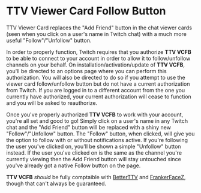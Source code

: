 # TTV Viewer Card Follow Button

TTV Viewer Card replaces the "Add Friend" button in the chat viewer cards (seen when you click on a user's name in Twitch chat) with a much more useful "Follow"/"Unfollow" button.

In order to properly function, Twitch requires that you authorize **TTV VCFB** to be able to connect to your account in order to allow it to follow/unfollow channels on your behalf. On installation/activation/update of **TTV VCFB**, you'll be directed to an options page where you can perform this authorization. You will also be directed to do so if you attempt to use the viewer card follow/unfollow button but do not have a current authorization from Twitch. If you are logged in to a different account from the one you currently have authorized, your current authorization will cease to function and you will be asked to reauthorize.

Once you've properly authorized **TTV VCFB** to work with your account, you're all set and good to go! Simply click on a user's name in any Twitch chat and the "Add Friend" button will be replaced with a shiny new "Follow"/"Unfollow" button. The "Follow" button, when clicked, will give you the option to follow with or without notifications active. If you're following the user you've clicked on, you'll be shown a simple "Unfollow" button instead. If the user you've clicked on is the same as the channel you're currently viewing then the Add Friend button will stay untouched since you've already got a native Follow button on the page.

**TTV VCFB** *should* be fully comptaible with [BetterTTV](https://betterttv.com/) and [FrankerFaceZ](https://www.frankerfacez.com/), though that can't always be guaranteed.
